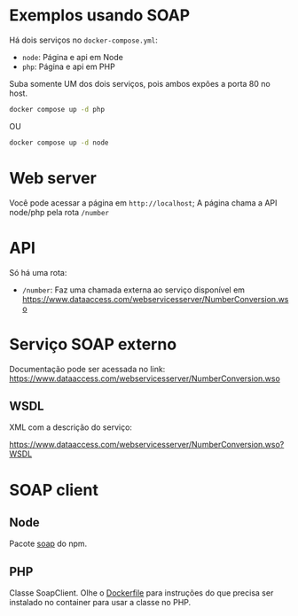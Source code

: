 # Exemplos usando SOAP

Há dois serviços no `docker-compose.yml`:

- `node`: Página e api em Node
- `php`: Página e api em PHP

Suba somente UM dos dois serviços, pois ambos expões a porta 80 no host.

```bash
docker compose up -d php
```
OU
```bash
docker compose up -d node
```

# Web server

Você pode acessar a página em `http://localhost`;
A página chama a API node/php pela rota `/number`

# API

Só há uma rota:

- `/number`: Faz uma chamada externa ao serviço disponível em https://www.dataaccess.com/webservicesserver/NumberConversion.wso

# Serviço SOAP externo

Documentação pode ser acessada no link: https://www.dataaccess.com/webservicesserver/NumberConversion.wso

## WSDL

XML com a descrição do serviço:

https://www.dataaccess.com/webservicesserver/NumberConversion.wso?WSDL

# SOAP client

## Node

Pacote [soap](https://www.npmjs.com/package/soap) do npm.

## PHP

Classe SoapClient. Olhe o [Dockerfile](./php/Dockerfile) para instruções do que precisa ser instalado no container para usar a classe no PHP.